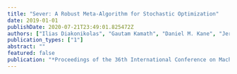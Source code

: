 ```yaml
---
title: "Sever: A Robust Meta-Algorithm for Stochastic Optimization"
date: 2019-01-01
publishDate: 2020-07-21T23:49:01.825472Z
authors: ["Ilias Diakonikolas", "Gautam Kamath", "Daniel M. Kane", "Jerry Li", "Jacob Steinhardt", "Alistair Stewart"]
publication_types: ["1"]
abstract: ""
featured: false
publication: "*Proceedings of the 36th International Conference on Machine Learning*"
---
```


